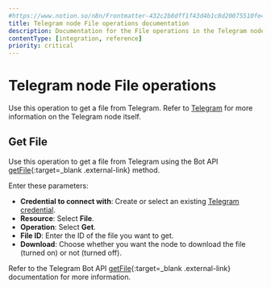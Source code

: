```yaml
---
#https://www.notion.so/n8n/Frontmatter-432c2b8dff1f43d4b1c8d20075510fe4
title: Telegram node File operations documentation
description: Documentation for the File operations in the Telegram node in n8n, a workflow automation platform. Includes details to configure all File operations.
contentType: [integration, reference]
priority: critical
---
```


# Telegram node File operations

Use this operation to get a file from Telegram. Refer to [Telegram](/integrations/builtin/app-nodes/n8n-nodes-base.telegram/index.md) for more information on the Telegram node itself.

## Get File

Use this operation to get a file from Telegram using the Bot API [getFile](https://core.telegram.org/bots/api#getfile){:target=_blank .external-link} method.

Enter these parameters:

* **Credential to connect with**: Create or select an existing [Telegram credential](/integrations/builtin/credentials/telegram.md).
* **Resource**: Select **File**.
* **Operation**: Select **Get**.
* **File ID**: Enter the ID of the file you want to get.
* **Download**: Choose whether you want the node to download the file (turned on) or not (turned off).

Refer to the Telegram Bot API [getFile](https://core.telegram.org/bots/api#getfile){:target=_blank .external-link} documentation for more information.
